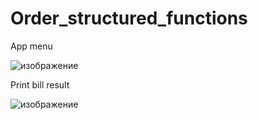 # Order_structured_functions

App menu

![изображение](https://user-images.githubusercontent.com/29104162/116098572-dd794080-a6b3-11eb-9e9d-a6c5635158ff.png)


Print bill result

![изображение](https://user-images.githubusercontent.com/29104162/116098809-07326780-a6b4-11eb-9076-e2223ea33e52.png)
